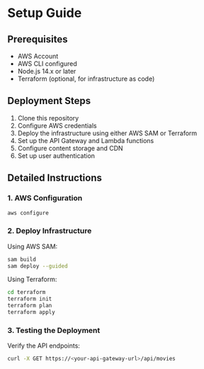 # Setup Guide

## Prerequisites

- AWS Account
- AWS CLI configured
- Node.js 14.x or later
- Terraform (optional, for infrastructure as code)

## Deployment Steps

1. Clone this repository
2. Configure AWS credentials
3. Deploy the infrastructure using either AWS SAM or Terraform
4. Set up the API Gateway and Lambda functions
5. Configure content storage and CDN
6. Set up user authentication

## Detailed Instructions

### 1. AWS Configuration

```bash
aws configure
```

### 2. Deploy Infrastructure

Using AWS SAM:

```bash
sam build
sam deploy --guided
```

Using Terraform:

```bash
cd terraform
terraform init
terraform plan
terraform apply
```

### 3. Testing the Deployment

Verify the API endpoints:

```bash
curl -X GET https://<your-api-gateway-url>/api/movies
```
